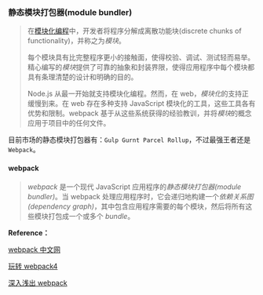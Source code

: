 ### 静态模块打包器(module bundler)

> 在[模块化编程](https://en.wikipedia.org/wiki/Modular_programming)中，开发者将程序分解成离散功能块(discrete chunks of functionality)，并称之为*模块*。
>
> 每个模块具有比完整程序更小的接触面，使得校验、调试、测试轻而易举。 精心编写的*模块*提供了可靠的抽象和封装界限，使得应用程序中每个模块都具有条理清楚的设计和明确的目的。
>
> Node.js 从最一开始就支持模块化编程。然而，在 web，*模块化*的支持正缓慢到来。在 web 存在多种支持 JavaScript 模块化的工具，这些工具各有优势和限制。webpack 基于从这些系统获得的经验教训，并将*模块*的概念应用于项目中的任何文件。

目前市场的静态模块打包器有：`Gulp Gurnt Parcel Rollup`，不过最强王者还是	`Webpack`。

#### webpack

> *webpack* 是一个现代 JavaScript 应用程序的*静态模块打包器(module bundler)*。当 webpack 处理应用程序时，它会递归地构建一个*依赖关系图(dependency graph)*，其中包含应用程序需要的每个模块，然后将所有这些模块打包成一个或多个 *bundle*。



**Reference：**

[webpack 中文网](https://www.webpackjs.com/)

[玩转 webpack4](https://time.geekbang.org/course/intro/190?code=aUBf03RpgFuh5BfcCZf%2FEz-vyIwuIJgRSHRAlsfAjPA%3D)

[深入浅出 webpack](https://webpack.wuhaolin.cn/)


